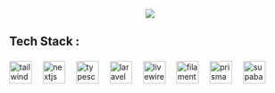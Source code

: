 <div align="center">
  <img src="https://profile-counter.glitch.me/kahfieidn/count.svg?"  />
</div>

###

<h2 align="left">Tech Stack :</h2>

###

<div align="left">
  <img src="https://cdn.simpleicons.org/tailwindcss/06B6D4" height="40" alt="tailwindcss logo"  />
  <img width="12" />
  <img src="https://cdn.jsdelivr.net/gh/devicons/devicon/icons/nextjs/nextjs-original.svg" height="40" alt="nextjs logo"  />
  <img width="12" />
  <img src="https://cdn.jsdelivr.net/gh/devicons/devicon/icons/typescript/typescript-original.svg" height="40" alt="typescript logo"  />
  <img width="12" />
  <img src="https://cdn.simpleicons.org/laravel/FF2D20" height="40" alt="laravel logo"  />
  <img width="12" />
  <img src="https://cdn.simpleicons.org/livewire/4E56A6" height="40" alt="livewire logo" />
  <img width="12" />
  <img src="https://shop.filamentphp.com/cdn/shop/files/Logo-2.png?height=628&pad_color=fff&v=1669908723&width=1200" height="40" alt="filament logo" />
  <img width="12" />
  <img src="https://cdn.simpleicons.org/prisma/2D3748" height="40" alt="prisma logo"  />
  <img width="12" />
  <img src="https://cdn.simpleicons.org/supabase/3ECF8E" height="40" alt="supabase logo"  />
</div>
